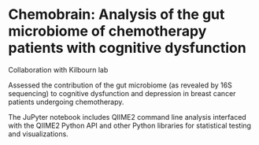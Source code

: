 # Chemobrain: Analysis of the gut microbiome of chemotherapy patients with cognitive dysfunction
 Collaboration with Kilbourn lab
 
 Assessed the contribution of the gut microbiome (as revealed by 16S sequencing) to cognitive dysfunction and depression in breast cancer patients undergoing chemotherapy.
 
The JuPyter notebook includes QIIME2 command line analysis interfaced with the QIIME2 Python API and other Python libraries for statistical testing and visualizations.
 
